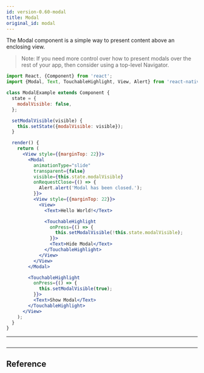 ```yaml
---
id: version-0.60-modal
title: Modal
original_id: modal
---
```


The Modal component is a simple way to present content above an enclosing view.

> Note: If you need more control over how to present modals over the rest of your app, then consider using a top-level Navigator.

```jsx
import React, {Component} from 'react';
import {Modal, Text, TouchableHighlight, View, Alert} from 'react-native';

class ModalExample extends Component {
  state = {
    modalVisible: false,
  };

  setModalVisible(visible) {
    this.setState({modalVisible: visible});
  }

  render() {
    return (
      <View style={{marginTop: 22}}>
        <Modal
          animationType="slide"
          transparent={false}
          visible={this.state.modalVisible}
          onRequestClose={() => {
            Alert.alert('Modal has been closed.');
          }}>
          <View style={{marginTop: 22}}>
            <View>
              <Text>Hello World!</Text>

              <TouchableHighlight
                onPress={() => {
                  this.setModalVisible(!this.state.modalVisible);
                }}>
                <Text>Hide Modal</Text>
              </TouchableHighlight>
            </View>
          </View>
        </Modal>

        <TouchableHighlight
          onPress={() => {
            this.setModalVisible(true);
          }}>
          <Text>Show Modal</Text>
        </TouchableHighlight>
      </View>
    );
  }
}
```

---

```GeneratePropsHeader component=Modal

```

---

## Reference

```GeneratePropsBody component=Modal

```
